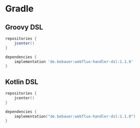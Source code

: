 # Gradle

## Groovy DSL

```groovy
repositories {
    jcenter()
}

dependencies {
    implementation 'de.bebauer:webflux-handler-dsl:1.1.0'
}
```

## Kotlin DSL

```kotlin
repositories {
    jcenter()
}

dependencies {
    implementation("de.bebauer:webflux-handler-dsl:1.1.0")
}
```